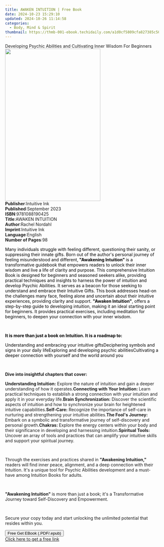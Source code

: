 ```yaml
---
title: AWAKEN INTUITION | Free Book
date: 2024-10-23 15:29:10
updated: 2024-10-26 11:14:58
categories:
  - Body, Mind & Spirit
thumbnail: https://thmb-001-ebook.techidaily.com/a1d0cf5809cfa827385c501249318c3a891e54f3c2ae023497fed663844ca14a.jpg
---
```

<main id="book-container">
  <div class="flex flex-col">
    <div class="book-brief flex-1 py-6 px-4 sm:p-6 md:py-10 md:px-8">
      <!-- brief-->
      <div class="book-brief-main">
        Developing Psychic Abilities and Cultivating Inner Wisdom For Beginners
      </div>
    </div>
    <div
      class="book-meta-info flex-1 grid gap-4 col-start-1 col-end-3 row-start-1 sm:mb-6 sm:grid-cols-4 lg:gap-6 lg:col-start-2 lg:row-end-6 lg:row-span-6 lg:mb-0"
    >
      <div
        class="book-meta-info-left place-content-center mt-4 p-4 text-sm leading-6 col-start-2 col-span-2 dark:text-slate-400"
      >
        <img
          class="w-full h-500 object-cover rounded-lg sm:h-255 sm:col-span-2 lg:col-span-full"
          src="https://img-001-ebook.techidaily.com/b88da7e9c3e6953cbad23b5742e8d1fcc3934fa02e8e102778f1ec452bca572b.jpg"
          alt=""
          width="312"
          height="500"
        />
      </div>
      <div
        class="book-meta-info-right mt-2 col-start-1 row-start-2 col-span-3 self-center"
      >
        <!-- meta data  -->
        <div class="flex flex-col px-4 md:px-8">
          <div class="flex-1">
            <strong>Publisher</strong>:<span class="px-2">Intuitive Ink</span>
          </div>
          <div class="flex-1">
            <strong>Published</strong>:<span class="px-2">September 2023</span>
          </div>
          <div class="flex-1">
            <strong>ISBN</strong>:<span class="px-2">9781088190425</span>
          </div>
          <div class="flex-1">
            <strong>Title</strong>:<span class="px-2">AWAKEN INTUITION</span>
          </div>
          <div class="flex-1">
            <strong>Author</strong>:<span class="px-2">Rachel Nordahl</span>
          </div>
          <div class="flex-1">
            <strong>Imprint</strong>:<span class="px-2">Intuitive Ink</span>
          </div>
          <div class="flex-1">
            <strong>Language</strong>:<span class="px-2">English</span>
          </div>
          <div class="flex-1">
            <strong>Number of Pages</strong>:<span class="px-2">98</span>
          </div>
        </div>
      </div>
    </div>
    <div class="book-description flex-1 py-6 px-4 sm:p-6 md:py-10 md:px-8">
      <div class="book-description-main">
        <div accordion-content="" id="description">
          <p>
            <span style="color: rgb(0, 0, 0)"
              >Many individuals struggle with feeling different, questioning
              their sanity, or suppressing their innate gifts. Born out of the
              author's personal journey of feeling misunderstood and
              different,</span
            ><strong style="color: rgb(0, 0, 0)"> "Awakening Intuition" </strong
            ><span style="color: rgb(0, 0, 0)"
              >is a transformative guidebook that empowers readers to unlock
              their inner wisdom and live a life of clarity and purpose. This
              comprehensive Intuition Book is designed for beginners and
              seasoned seekers alike, providing practical techniques and
              insights to harness the power of intuition and develop Psychic
              Abilities. It serves as a beacon for those seeking to understand
              and embrace their Intuitive Gifts. This book addresses head-on the
              challenges many face, feeling alone and uncertain about their
              intuitive experiences, providing clarity and support. </span
            ><strong style="color: rgb(0, 0, 0)">"Awaken Intuition"</strong
            ><span style="color: rgb(0, 0, 0)"
              >, offers a step-by-step guide to developing intuition, making it
              an ideal starting point for beginners. It provides practical
              exercises, including meditation for beginners, to deepen your
              connection with your inner wisdom.</span
            >
          </p>
          <p><br /></p>
          <p>
            <strong style="color: rgb(0, 0, 0)"
              >It is more than just a book on Intuition. It is a roadmap
              to:</strong
            >
          </p>
          <span style="color: rgb(0, 0, 0)"
            >Understanding and embracing your intuitive gifts</span
          ><span style="color: rgb(0, 0, 0)"
            >Deciphering symbols and signs in your daily life</span
          ><span style="color: rgb(0, 0, 0)"
            >Exploring and developing psychic abilities</span
          ><span style="color: rgb(0, 0, 0)"
            >Cultivating a deeper connection with yourself and the world around
            you</span
          >
          <p><br /></p>
          <p><strong>Dive into insightful chapters that cover:</strong></p>
          <strong>Understanding Intuition:</strong> Explore the nature of
          intuition and gain a deeper understanding of how it operates.<strong
            >Connecting with Your Intuition: </strong
          >Learn practical techniques to establish a strong connection with your
          intuition and apply it in your everyday life.<strong
            >Brain Synchronization:</strong
          >
          Discover the scientific aspects of intuition and how to synchronize
          your brain for heightened intuitive capabilities.<strong
            >Self-Care:</strong
          >
          Recognize the importance of self-care in nurturing and strengthening
          your intuitive abilities.<strong>The Fool's Journey: </strong>Embark
          on a symbolic and transformative journey of self-discovery and
          personal growth.<strong>Chakras: </strong>Explore the energy centers
          within your body and their significance in developing and harnessing
          intuition.<strong>Spiritual Tools: </strong>Uncover an array of tools
          and practices that can amplify your intuitive skills and support your
          spiritual journey.
          <p><br /></p>
          <p>
            Through the exercises and practices shared in
            <strong>"Awakening Intuition," </strong>readers will find inner
            peace, alignment, and a deep connection with their Intuition. It's a
            unique tool for Psychic Abilities development and a must-have among
            Intuition Books for adults.
          </p>
          <p><br /></p>
          <p>
            <strong>"Awakening Intuition" </strong>is more than just a book;
            it's a Transformative Journey toward Self-Discovery and Empowerment.
          </p>
          <p><br /></p>
          <p>
            Secure your copy today and start unlocking the unlimited potential
            that resides within you.
          </p>
        </div>
        <div class="accordion-fader"></div>
      </div>
    </div>
    <div class="book-excerpts flex-1 py-6 px-4 sm:p-6 md:py-10 md:px-8"></div>
    <div
      class="book-about-author flex-1 py-6 px-4 sm:p-6 md:py-10 md:px-8"
    ></div>
    <div class="book-free-get flex-1 py-6 px-4 sm:p-6 md:py-10 md:px-8">
      <button
        id="btn-free-get"
        class="bg-blue-500 hover:bg-blue-700 text-white font-bold py-2 px-4 rounded"
      >
        Free Get EBook (.PDF/.epub)
      </button>
      <div id="countdown-display" class="px-2 text-lg mt-2"></div>
      <a
        id="free-link"
        class="hidden bg-blue-500 hover:bg-blue-700 text-white font-bold py-2 px-4 rounded"
        href="https://www.ebooks.com/en-us/book/210912926/awaken-intuition/rachel-nordahl/"
        target="_blank"
        >Click here to get a free link</a
      >
    </div>
    <script>
      let countdownTime = 0;
      let countdownInterval = null;
      document
        .getElementById('btn-free-get')
        .addEventListener('click', startCountdown);
      function startCountdown() {
        countdownTime = new Date().getTime() + 60000 * 3;
        countdownInterval = setInterval(updateCountdown, 1000);
        document.getElementById('btn-free-get').disabled = true;
        document
          .getElementById('btn-free-get')
          .classList.add('bg-gray-500', 'cursor-not-allowed');
      }
      function updateCountdown() {
        let currentTime = new Date().getTime();
        let timeLeft = countdownTime - currentTime;
        let secondsLeft = Math.floor(timeLeft / 1000);
        document.getElementById('countdown-display').innerHTML =
          `Remaining time: ${secondsLeft} seconds.`;
        if (secondsLeft <= 0) {
          clearInterval(countdownInterval);
          document.getElementById('btn-free-get').classList.add('hidden');
          document.getElementById('free-link').classList.remove('hidden');
          document.getElementById('countdown-display').innerHTML = '';
        }
      }
    </script>
  </div>
</main>
